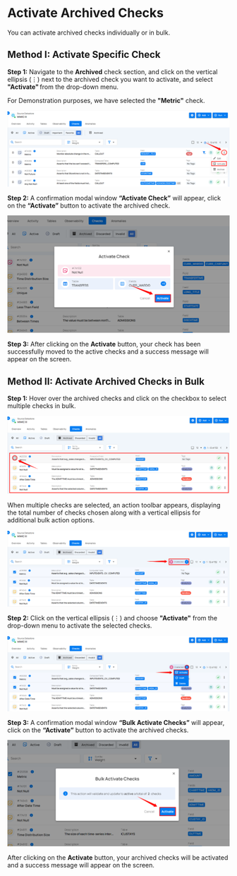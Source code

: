# Activate Archived Checks

You can activate archived checks individually or in bulk.

## Method I: Activate Specific Check

**Step 1:** Navigate to the **Archived** check section, and click on the vertical ellipsis (⋮) next to the archived check you want to activate, and select **"Activate"** from the drop-down menu.

For Demonstration purposes, we have selected the **"Metric"** check.

![activate-specific](../assets/datastore-checks/activate-archived-checks/activate-specific-light.png)

**Step 2:** A confirmation modal window **“Activate Check”** will appear, click on the **“Activate”** button to activate the archived check.

![activate-btn](../assets/datastore-checks/activate-archived-checks/activate-btn-light.png)

**Step 3:** After clicking on the **Activate** button, your check has been successfully moved to the active checks and a success message will appear on the screen.

## Method II: Activate Archived Checks in Bulk

**Step 1:** Hover over the archived checks and click on the checkbox to select multiple checks in bulk.

![bulk-activate](../assets/datastore-checks/activate-archived-checks/bulk-activate-light.png)

When multiple checks are selected, an action toolbar appears, displaying the total number of checks chosen along with a vertical ellipsis for additional bulk action options.

![bulk-activate](../assets/datastore-checks/activate-archived-checks/bulk-activate-light-1.png)

**Step 2:** Click on the vertical ellipsis (⋮) and choose **"Activate"** from the drop-down menu to activate the selected checks.

![activate-ellip](../assets/datastore-checks/activate-archived-checks/activate-ellip-light.png)

**Step 3:** A confirmation modal window **“Bulk Activate Checks”** will appear, click on the **“Activate”** button to activate the archived checks.

![activate-button](../assets/datastore-checks/activate-archived-checks/activate-button-light.png)

After clicking on the **Activate** button, your archived checks will be activated and a success message will appear on the screen.